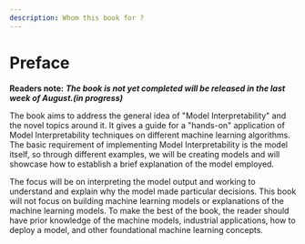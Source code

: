 ```yaml
---
description: Whom this book for ?
---
```


# Preface

**Readers note:** _**The book is not yet completed will be released in the last week of August.\(in progress\)**_

The book aims to address the general idea of "Model Interpretability" and the novel topics around it. It gives a guide for a "hands-on" application of Model Interpretability techniques on different machine learning algorithms. The basic requirement of implementing Model Interpretability is the model itself, so through different examples, we will be creating models and will showcase how to establish a brief explanation of the model employed. 

The focus will be on interpreting the model output and working to understand and explain why the model made particular decisions. This book will not focus on building machine learning models or explanations of the machine learning models. To make the best of the book, the reader should have prior knowledge of the machine models, industrial applications, how to deploy a model, and other foundational machine learning concepts.



